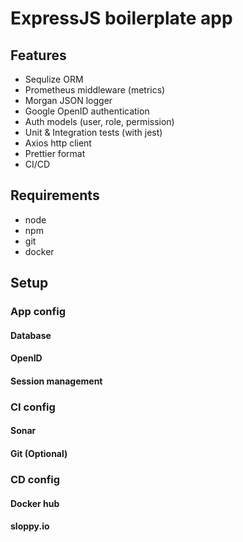 # ExpressJS boilerplate app

## Features
- Sequlize ORM
- Prometheus middleware (metrics)
- Morgan JSON logger
- Google OpenID authentication
- Auth models (user, role, permission)
- Unit & Integration tests (with jest)
- Axios http client
- Prettier format
- CI/CD

## Requirements
- node
- npm
- git
- docker

## Setup

### App config

#### Database

#### OpenID

#### Session management

### CI config

#### Sonar

#### Git (Optional)

### CD config

#### Docker hub

#### sloppy.io
